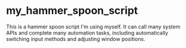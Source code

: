 # my_hammer_spoon_script
This is a hammer spoon script I'm using myself. It can call many system APIs and complete many automation tasks, including automatically switching input methods and adjusting window positions.
